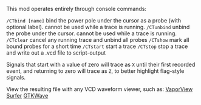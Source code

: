 This mod operates entirely through console commands:

`/CTbind [name]` bind the power pole under the cursor as a probe (with optional label). cannot be used while a trace is running.
`/CTunbind` unbind the probe under the cursor. cannot be used while a trace is running.
`/CTclear` cancel any running trace and unbind all probes
`/CTshow` mark all bound probes for a short time
`/CTstart` start a trace
`/CTstop` stop a trace and write out a .vcd file to script-output

Signals that start with a value of zero will trace as `X` until their first recorded event, and returning to zero will trace as `Z`, to better highlight flag-style signals.

View the resulting file with any VCD waveform viewer, such as: [VaporView](https://github.com/Lramseyer/vaporview) [Surfer](https://surfer-project.org/) [GTKWave](https://gtkwave.sourceforge.net/)